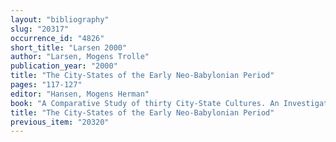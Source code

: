 ```yaml
---
layout: "bibliography"
slug: "20317"
occurrence_id: "4826"
short_title: "Larsen 2000"
author: "Larsen, Mogens Trolle"
publication_year: "2000"
title: "The City-States of the Early Neo-Babylonian Period"
pages: "117-127"
editor: "Hansen, Mogens Herman"
book: "A Comparative Study of thirty City-State Cultures. An Investigation Conducted by the copenhagen Polis Centre (Copenhagen)"
title: "The City-States of the Early Neo-Babylonian Period"
previous_item: "20320"
---
```

